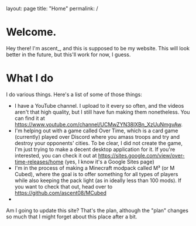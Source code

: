 layout: page
title: "Home"
permalink: /

# Welcome.

Hey there! I'm ascent_, and this is supposed to be my website. This will look better in the future, but this'll work for now, I guess.

# What I do

I do various things. Here's a list of some of those things:

- I have a YouTube channel. I upload to it every so often, and the videos aren't that high quality, but I still have fun making them nonetheless. You can find it at https://www.youtube.com/channel/UCMwZYN38lXBn_XzUuNmgvAw.
- I'm helping out with a game called Over Time, which is a card game (currently) played over Discord where you amass troops and try and destroy your opponents' cities. To be clear, I did not create the game, I'm just trying to make a decent desktop application for it. If you're interested, you can check it out at https://sites.google.com/view/over-time-releases/home (yes, I know it's a Google Sites page)
- I'm in the process of making a Minecraft modpack called M³ (or M Cubed), where the goal is to offer something for all types of players while also keeping the pack light (as in ideally less than 100 mods). If you want to check that out, head over to https://github.com/ascent08/MCubed
- 
Am I going to update this site? That's the plan, although the "plan" changes so much that I might forget about this place after a bit.

